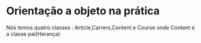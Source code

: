 # Orientação a objeto na prática 

Nós temos quatro classes : Article,Carrers,Content e Course onde Content é a classe pai(Herança)